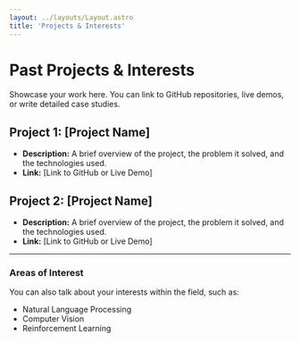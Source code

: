 ```yaml
---
layout: ../layouts/Layout.astro
title: 'Projects & Interests'
---
```


# Past Projects & Interests

Showcase your work here. You can link to GitHub repositories, live demos, or write detailed case studies.

## Project 1: [Project Name]

- **Description:** A brief overview of the project, the problem it solved, and the technologies used.
- **Link:** [Link to GitHub or Live Demo]

## Project 2: [Project Name]

- **Description:** A brief overview of the project, the problem it solved, and the technologies used.
- **Link:** [Link to GitHub or Live Demo]

---

### Areas of Interest

You can also talk about your interests within the field, such as:
- Natural Language Processing
- Computer Vision
- Reinforcement Learning

